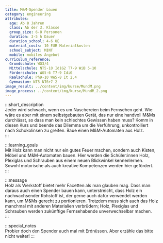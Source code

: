 ```yaml
---
title: M&M-Spender bauen
category: engineering
attributes:
  age: Ab 8 Jahren
  class: Ab der 3. Klasse
  group_size: 6-8 Personen
  duration: 3-5 h Dauer
  duration_school: 4-6 UE
  material_costs: 10 EUR Materialkosten
  school_subject: MINT
  mobile: mobiles Angebot
curriculum_reference:
  Grundschule: WG3/4   
  Mittelschule: NT5-10 IdiG2 T7-9 WiB 5-10
  Förderschule: WG5-6 T7-9 IdiG
  Realschule: Ph9-10 We5-8 It 2.4
  Gymnasium: NT5 NT6+7 2
image_result: ../content/img/kurse/MundM.png
image_process: ../content/img/kurse/MundM_2.png
---
```

:::short_description  
Jeder wird schwach, wenn es um Naschereien beim Fernsehen geht. Wie wäre es aber mit einem selbstgebauten Gerät, das nur eine handvoll M&Ms durchlässt, so dass man kein schlechtes Gewissen haben muss? Komm in diesen Kurs und beende das Dilemma um die Verführung, unkontrolliert nach Schokolinsen zu greifen. Baue einen M&M-Automaten aus Holz.             
:::

:::learning_goals  
Mit Holz kann man nicht nur ein gutes Feuer machen, sondern auch Kisten, Möbel und M&M-Automaten bauen. Hier werden die Schüler:innen Holz, Plexiglas und Schrauben aus einem neuen Blickwinkel kennenlernen. Sowohl motorische als auch kreative Kompetenzen werden hier gefördert.                         
:::

:::message  
Holz als Werkstoff bietet mehr Facetten als man glauben mag. Dass man daraus auch einen Spender bauen kann, unterstreicht, dass Holz ein nachwachsender Rohstoff ist, der gerne auch dafür verwendet werden kann, um M&Ms gerecht zu portionieren. Trotzdem muss sich auch das Holz manchmal mit anderen Materialien verbrüdern; Holz, Plexiglas und Schrauben werden zukünftige Fernsehabende unverwechselbar machen.     
:::  

:::special_notes  
Probier doch den Spender auch mal mit Erdnüssen. Aber erzähle das bitte nicht weiter!
:::
